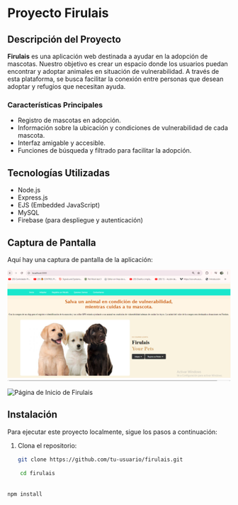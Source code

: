 # Proyecto Firulais

## Descripción del Proyecto

**Firulais** es una aplicación web destinada a ayudar en la adopción de mascotas. Nuestro objetivo es crear un espacio donde los usuarios puedan encontrar y adoptar animales en situación de vulnerabilidad. A través de esta plataforma, se busca facilitar la conexión entre personas que desean adoptar y refugios que necesitan ayuda.

### Características Principales

- Registro de mascotas en adopción.
- Información sobre la ubicación y condiciones de vulnerabilidad de cada mascota.
- Interfaz amigable y accesible.
- Funciones de búsqueda y filtrado para facilitar la adopción.

## Tecnologías Utilizadas

- Node.js
- Express.js
- EJS (Embedded JavaScript)
- MySQL
- Firebase (para despliegue y autenticación)

## Captura de Pantalla

Aquí hay una captura de pantalla de la aplicación:

![alt text](image.png)

![Página de Inicio de Firulais](https://path-to-your-image.com/image.png)

## Instalación

Para ejecutar este proyecto localmente, sigue los pasos a continuación:

1. Clona el repositorio:
   ```bash
   git clone https://github.com/tu-usuario/firulais.git
    ```
```bash
    cd firulais
```
```bash

npm install
```